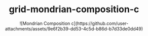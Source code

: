 
<div align= "center">
<h1>grid-mondrian-composition-c</h1>
![Mondrian Composition c](https://github.com/user-attachments/assets/9e6f2b39-dd53-4c5d-b86d-b7d33de0dd49)

</div>
